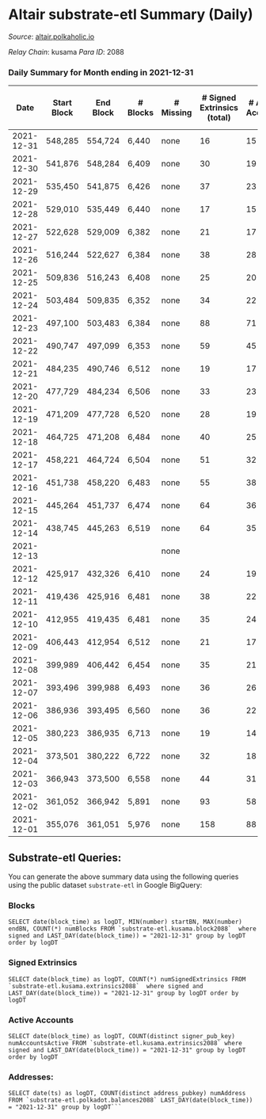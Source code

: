# Altair substrate-etl Summary (Daily)

_Source_: [altair.polkaholic.io](https://altair.polkaholic.io)

*Relay Chain*: kusama
*Para ID*: 2088



### Daily Summary for Month ending in 2021-12-31


| Date | Start Block | End Block | # Blocks | # Missing | # Signed Extrinsics (total) | # Active Accounts | # Addresses with Balances | # Events | # Transfers | # XCM Transfers In | # XCM Transfers Out |
| ---- | ----------- | --------- | -------- | --------- | --------------------------- | ----------------- | ------------------------- | -------- | ----------- | ------------------ | ------------------- |
| 2021-12-31 | 548,285 | 554,724 | 6,440 | none | 16 | 15 | 20,225 | 13,093 | 14 ($1,131.13) |   |   |
| 2021-12-30 | 541,876 | 548,284 | 6,409 | none | 30 | 19 | 20,211 | 13,166 | 22 ($4,453.97) |   |   |
| 2021-12-29 | 535,450 | 541,875 | 6,426 | none | 37 | 23 | 20,191 | 13,223 | 23 ($3,015.21) |   |   |
| 2021-12-28 | 529,010 | 535,449 | 6,440 | none | 17 | 15 | 20,169 | 13,273 | 30 ($3,491.24) |   |   |
| 2021-12-27 | 522,628 | 529,009 | 6,382 | none | 21 | 17 | 20,141 | 13,098 | 24 ($3,054.06) |   |   |
| 2021-12-26 | 516,244 | 522,627 | 6,384 | none | 38 | 28 | 20,117 | 13,161 | 23 ($35,380.74) |   |   |
| 2021-12-25 | 509,836 | 516,243 | 6,408 | none | 25 | 20 | 20,094 | 13,166 | 24 ($4,583.65) |   |   |
| 2021-12-24 | 503,484 | 509,835 | 6,352 | none | 34 | 22 | 20,070 | 13,149 | 30 ($3,298.48) |   |   |
| 2021-12-23 | 497,100 | 503,483 | 6,384 | none | 88 | 71 | 20,041 | 13,443 | 32 ($5,461.15) |   |   |
| 2021-12-22 | 490,747 | 497,099 | 6,353 | none | 59 | 45 | 20,009 | 13,486 | 53 ($133,953) |   |   |
| 2021-12-21 | 484,235 | 490,746 | 6,512 | none | 19 | 17 | 19,958 | 13,417 | 30 ($4,310.42) |   |   |
| 2021-12-20 | 477,729 | 484,234 | 6,506 | none | 33 | 23 | 19,928 | 13,493 | 33 ($2,533.73) |   |   |
| 2021-12-19 | 471,209 | 477,728 | 6,520 | none | 28 | 19 |  | 13,475 | 31 ($18,984.34) |   |   |
| 2021-12-18 | 464,725 | 471,208 | 6,484 | none | 40 | 25 | 19,865 | 13,456 | 32 ($18,545.72) |   |   |
| 2021-12-17 | 458,221 | 464,724 | 6,504 | none | 51 | 32 | 19,833 | 13,538 | 41 ($501,147) |   |   |
| 2021-12-16 | 451,738 | 458,220 | 6,483 | none | 55 | 38 | 19,804 | 13,804 | 57 ($11,640.64) |   |   |
| 2021-12-15 | 445,264 | 451,737 | 6,474 | none | 64 | 36 | 19,748 | 14,196 | 91 ($15,772.93) |   |   |
| 2021-12-14 | 438,745 | 445,263 | 6,519 | none | 64 | 35 | 19,657 | 13,822 | 47 ($11,483.81) |   |   |
| 2021-12-13 |  |  |  | none |  |  | 19,608 |  |   |   |   |
| 2021-12-12 | 425,917 | 432,326 | 6,410 | none | 24 | 19 | 19,534 | 13,343 | 45 ($11,173.82) |   |   |
| 2021-12-11 | 419,436 | 425,916 | 6,481 | none | 38 | 22 | 19,489 | 13,503 | 46 ($17,259.66) |   |   |
| 2021-12-10 | 412,955 | 419,435 | 6,481 | none | 35 | 24 | 19,445 | 13,624 | 57 ($20,055.23) |   |   |
| 2021-12-09 | 406,443 | 412,954 | 6,512 | none | 21 | 17 | 19,389 | 13,821 | 70 ($27,416.33) |   |   |
| 2021-12-08 | 399,989 | 406,442 | 6,454 | none | 35 | 21 | 19,319 | 14,580 | 149 ($24,312.74) |   |   |
| 2021-12-07 | 393,496 | 399,988 | 6,493 | none | 36 | 26 | 19,174 | 15,058 | 186 ($43,096.26) |   |   |
| 2021-12-06 | 386,936 | 393,495 | 6,560 | none | 36 | 22 | 18,995 | 14,027 | 79 ($11,114.36) |   |   |
| 2021-12-05 | 380,223 | 386,935 | 6,713 | none | 19 | 14 | 18,920 | 14,553 | 101 ($53,711.41) |   |   |
| 2021-12-04 | 373,501 | 380,222 | 6,722 | none | 32 | 18 | 18,824 | 14,506 | 94 ($33,894.61) |   |   |
| 2021-12-03 | 366,943 | 373,500 | 6,558 | none | 44 | 31 | 18,733 | 15,935 | 253 ($70,028.73) |   |   |
| 2021-12-02 | 361,052 | 366,942 | 5,891 | none | 93 | 58 | 18,483 | 16,670 | 436 ($86,725.52) |   |   |
| 2021-12-01 | 355,076 | 361,051 | 5,976 | none | 158 | 88 | 18,046 | 21,100 | 821 ($187,788) |   |   |

## Substrate-etl Queries:
You can generate the above summary data using the following queries using the public dataset `substrate-etl` in Google BigQuery:


### Blocks
```
SELECT date(block_time) as logDT, MIN(number) startBN, MAX(number) endBN, COUNT(*) numBlocks FROM `substrate-etl.kusama.block2088`  where signed and LAST_DAY(date(block_time)) = "2021-12-31" group by logDT order by logDT
```


### Signed Extrinsics
```
SELECT date(block_time) as logDT, COUNT(*) numSignedExtrinsics FROM `substrate-etl.kusama.extrinsics2088`  where signed and LAST_DAY(date(block_time)) = "2021-12-31" group by logDT order by logDT
```


### Active Accounts
```
SELECT date(block_time) as logDT, COUNT(distinct signer_pub_key) numAccountsActive FROM `substrate-etl.kusama.extrinsics2088` where signed and LAST_DAY(date(block_time)) = "2021-12-31" group by logDT order by logDT
```


### Addresses:
```
SELECT date(ts) as logDT, COUNT(distinct address_pubkey) numAddress FROM `substrate-etl.polkadot.balances2088` LAST_DAY(date(block_time)) = "2021-12-31" group by logDT```

